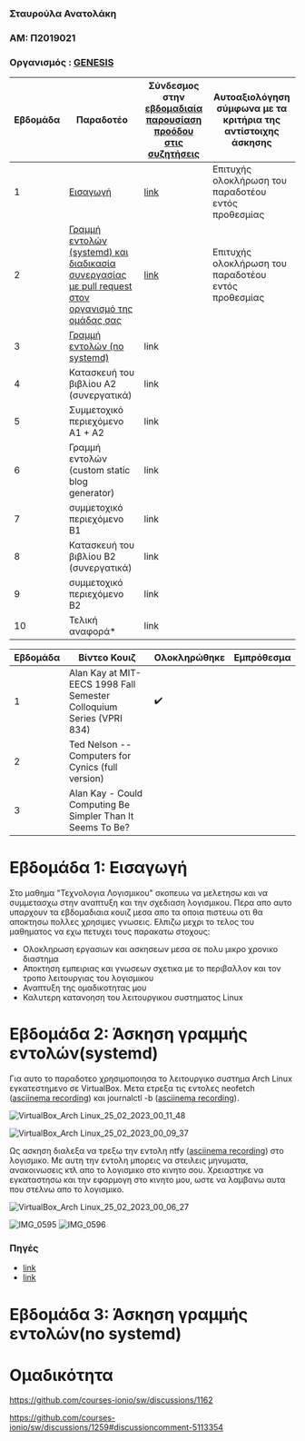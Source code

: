 ### Σταυρούλα Ανατολάκη
### ΑΜ: Π2019021
### Οργανισμός : [GENESIS](https://github.com/Genesis-The-Beginning)

| Εβδομάδα | Παραδοτέο | Σύνδεσμος στην [εβδομαδιαία παρουσίαση προόδου στις συζητήσεις](https://github.com/courses-ionio/sw/discussions) | Αυτοαξιολόγηση σύμφωνα με τα κριτήρια της αντίστοιχης άσκησης |
| --- | --- | --- | --- |
| 1 | [Εισαγωγή](https://github.com/StavroulaAnatolaki/sw/blob/2019021/projects/2019021/README.md#%CE%B5%CE%B2%CE%B4%CE%BF%CE%BC%CE%AC%CE%B4%CE%B1-1-%CE%B5%CE%B9%CF%83%CE%B1%CE%B3%CF%89%CE%B3%CE%AE) | [link](https://github.com/courses-ionio/sw/discussions/1153) |Επιτυχής ολοκλήρωση του παραδοτέου εντός προθεσμίας |
| 2 | [Γραμμή εντολών (systemd) και διαδικασία συνεργασίας με pull request στον οργανισμό της ομάδας σας](https://github.com/StavroulaAnatolaki/sw/blob/2019021/projects/2019021/README.md#%CE%B5%CE%B2%CE%B4%CE%BF%CE%BC%CE%AC%CE%B4%CE%B1-2-%CE%AC%CF%83%CE%BA%CE%B7%CF%83%CE%B7-%CE%B3%CF%81%CE%B1%CE%BC%CE%BC%CE%AE%CF%82-%CE%B5%CE%BD%CF%84%CE%BF%CE%BB%CF%8E%CE%BD) |[link](https://github.com/courses-ionio/sw/discussions/1301) |Επιτυχής ολοκλήρωση του παραδοτέου εντός προθεσμίας |
| 3 | [Γραμμή εντολών (no systemd)](https://github.com/StavroulaAnatolaki/sw/blob/2019021/projects/2019021/README.md#%CE%B5%CE%B2%CE%B4%CE%BF%CE%BC%CE%AC%CE%B4%CE%B1-3-%CE%AC%CF%83%CE%BA%CE%B7%CF%83%CE%B7-%CE%B3%CF%81%CE%B1%CE%BC%CE%BC%CE%AE%CF%82-%CE%B5%CE%BD%CF%84%CE%BF%CE%BB%CF%8E%CE%BDno-systemd) |link | |
| 4 | Κατασκευή του βιβλίου Α2 (συνεργατικά) |link | |
| 5 | Συμμετοχικό περιεχόμενο A1 + A2 |link | |
| 6 | Γραμμή εντολών (custom static blog generator) |link | |
| 7 | συμμετοχικό περιεχόμενο B1 |link | |
| 8 | Κατασκευή του βιβλίου Β2 (συνεργατικά) |link | |
| 9 | συμμετοχικό περιεχόμενο B2 |link | |
| 10 | Τελική αναφορά* |link | |

| Εβδομάδα | Βίντεο Κουιζ | Ολοκληρώθηκε | Εμπρόθεσμα | 
| --- | --- | --- | --- |
| 1 |Alan Kay at MIT-EECS 1998 Fall Semester Colloquium Series (VPRI 834) | ✔️  |  | 
| 2 |Ted Nelson -- Computers for Cynics (full version) |  |  | 
| 3 |Alan Kay - Could Computing Be Simpler Than It Seems To Be? |  |  | 

# Εβδομάδα 1: Εισαγωγή
Στο μαθημα "Τεχνολογια Λογισμικου" σκοπευω να μελετησω και να συμμετασχω στην αναπτυξη και την σχεδιαση λογισμικου. Περα απο αυτο υπαρχουν τα εβδομαδιαια κουιζ μεσα απο τα οποια πιστευω οτι θα αποκτησω πολλες χρησιμες γνωσεις. Ελπιζω μεχρι το τελος του μαθηματος να εχω πετυχει τους παρακατω στοχους:

* Ολοκληρωση εργασιων και ασκησεων μεσα σε πολυ μικρο χρονικο διαστημα
* Αποκτηση εμπειριας και γνωσεων σχετικα με το περιβαλλον και τον τροπο λειτουργιας του λογισμικου
* Αναπτυξη της ομαδικοτητας μου
* Καλυτερη κατανοηση του λειτουργικου συστηματος Linux

# Εβδομάδα 2: Άσκηση γραμμής εντολών(systemd)

Για αυτο το παραδοτεο χρησιμοποιησα το λειτουργικο συστημα Arch Linux εγκατεστημενο σε VirtualBox. Μετα ετρεξα τις εντολες neofetch ([asciinema recording](https://asciinema.org/a/3k6f5xbQeGjKxWKmL43lbC1kF)) και journalctl -b ([asciinema recording](https://asciinema.org/a/aNxUZ1oos2iW33pgc8fCspAZO)).


![VirtualBox_Arch Linux_25_02_2023_00_11_48](https://user-images.githubusercontent.com/72880868/221351050-3b3a5907-704c-4d91-b127-cf0f3341e821.png)

![VirtualBox_Arch Linux_25_02_2023_00_09_37](https://user-images.githubusercontent.com/72880868/221351058-183b2dd3-6b1a-47a2-bac0-1d4f39b4442a.png)

Ως ασκηση διαλεξα να τρεξω την εντολη ntfy ([asciinema recording](https://asciinema.org/a/bPGO52HUtwnTGtH0LnBxhPlmp)) στο λογισμικο. Με αυτη την εντολη μπορεις να στειλεις μηνυματα, ανακοινωσεις κτλ απο το λογισμικο στο κινητο σου.
Χρειαστηκε να εγκαταστησω και την εφαρμογη στο κινητο μου, ωστε να λαμβανω αυτα που στελνω απο το λογισμικο.

![VirtualBox_Arch Linux_25_02_2023_00_06_27](https://user-images.githubusercontent.com/72880868/221536314-c6222bca-4438-425f-9c0e-2b247b4cf3ac.png)

![IMG_0595](https://user-images.githubusercontent.com/72880868/221539621-ed2c79ce-b0ae-4fde-853b-8dc633c37e63.gif) ![IMG_0596](https://user-images.githubusercontent.com/72880868/221539653-879f314f-cbf0-4bd0-a5a9-1387ab917b0a.gif)



### Πηγές
* [link](https://www.youtube.com/watch?v=u9EcWrsjE20)
* [link](https://ntfy.sh/)

# Εβδομάδα 3: Άσκηση γραμμής εντολών(no systemd)

# Ομαδικότητα
https://github.com/courses-ionio/sw/discussions/1162

https://github.com/courses-ionio/sw/discussions/1259#discussioncomment-5113354
